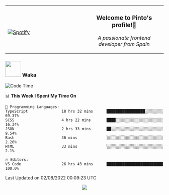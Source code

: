 <table width="100%" align="center"> 
  <tr>
  <td width="50%">
      
&nbsp; <br> [![Spotify](https://novatorem-zeta-rust.vercel.app/api/spotify)](https://open.spotify.com/user/novatorem-zeta-rust)

  </td>
  <td width="50%">
    <h3 align="center">Welcome to Pinto's profile!👋</h3>
    <p align="center"><em>A passionate frontend developer from Spain</em></p>
  </td>
  </table>

### <img src="https://media.giphy.com/media/VgCDAzcKvsR6OM0uWg/giphy.gif" width="50"> Waka

  <!--START_SECTION:waka-->
![Code Time](http://img.shields.io/badge/Code%20Time-727%20hrs%2019%20mins-blue)

📊 **This Week I Spent My Time On** 

```text
💬 Programming Languages: 
TypeScript               18 hrs 32 mins      █████████████████░░░░░░░░   69.37% 
SCSS                     4 hrs 22 mins       ████░░░░░░░░░░░░░░░░░░░░░   16.34% 
JSON                     2 hrs 33 mins       ██░░░░░░░░░░░░░░░░░░░░░░░   9.54% 
Bash                     36 mins             ░░░░░░░░░░░░░░░░░░░░░░░░░   2.26% 
HTML                     33 mins             ░░░░░░░░░░░░░░░░░░░░░░░░░   2.1%

🔥 Editors: 
VS Code                  26 hrs 43 mins      █████████████████████████   100.0%

```


 Last Updated on 02/08/2022 00:09:23 UTC
<!--END_SECTION:waka-->

<div align="center">
<img src="https://github-readme-stats-gilt-tau.vercel.app/api/top-langs/?username=pinto-hub&layout=compact&theme=dracula" />
</div>
